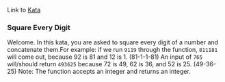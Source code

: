 Link to [Kata](https://www.codewars.com/kata/546e2562b03326a88e000020)

### Square Every Digit<kyu7>

Welcome. In this kata, you are asked to square every digit of a number and concatenate them.For example:
if we run `9119` through the function, `811181` will come out, because 92 is 81 and 12 is 1. (81-1-1-81)
An input of `765` will/should return `493625` because 72 is 49, 62 is 36, and 52 is 25. (49-36-25)
Note: The function accepts an integer and returns an integer.

